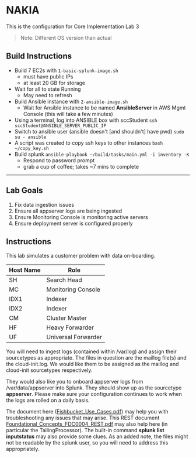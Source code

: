 # NAKIA
This is the configuration for Core Implementation Lab 3
> Note: Different OS version than actual

## Build Instructions
- Build 7 EC2s with `1-basic-splunk-image.sh`
    - must have public IPs
    - at least 20 GB for storage
- Wait for all to state Running
    - May need to refresh
- Build Ansible instance with `2-ansible-image.sh`
    - Wait for Ansible instance to be named **AnsibleServer** in AWS Mgmt Console (this will take a few minutes)
- Using a terminal, log into ANSIBLE box with sccStudent
    `ssh sccStudent@ANSIBLE_SERVER_PUBLIC_IP`
- Switch to ansible user (ansible doesn't [and shouldn't] have pwd)
    `sudo su - ansible`
- A script was created to copy ssh keys to other instances
    `bash ~/copy_key.sh`
- Build splunk
    `ansible-playbook ~/build/tasks/main.yml -i inventory -K`
    - Respond to password prompt
    - grab a cup of coffee; takes ~7 mins to complete

---
## Lab Goals
1. Fix data ingestion issues
1. Ensure all appserver logs are being ingested
1. Ensure Monitoring Console is monitoring active servers
1. Ensure deployment server is configured properly

## Instructions
This lab simulates a customer problem with data on-boarding.

| Host Name| Role |
|------|------|
| SH | Search Head |
| MC | Monitoring Console |
| IDX1 | Indexer |
| IDX2 | Indexer |
| CM | Cluster Master |
| HF | Heavy Forwarder |
| UF | Universal Forwarder |

You will need to ingest logs (contained within /var/log) and assign their sourcetypes as appropriate. The files in question are the maillog file(s) and the cloud-init.log. We would like them to be assigned as the maillog and cloud-init sourcetypes respectively.

They would also like you to onboard appserver logs from /var/data/appserver into Splunk. They should show up as the sourcetype **appserver**. Please make sure your configuration continues to work when the logs are rolled on a daily basis.

The document here ([Fishbucket_Use_Cases.pdf](https://pslearning.splunkoxygen.com/en-US/static/app/overlord/lab_docs/Fishbucket_Use_Cases.pdf)) may help you with troubleshooting any issues that may arise. This REST document [Foundational_Concepts_FDC0004_REST.pdf](https://pslearning.splunkoxygen.com/en-US/static/app/overlord/lab_docs/Foundational_Concepts_FDC0004_REST.pdf) may also help here (in particular the TailingProcessor). The built-in command **splunk list inputstatus** may also provide some clues.
As an added note, the files might not be readable by the splunk user, so you will need to address this appropriately.
